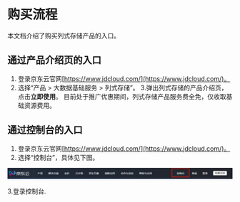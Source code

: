 # 购买流程

本文档介绍了购买列式存储产品的入口。

## 通过产品介绍页的入口
1. 登录京东云官网[https://www.jdcloud.com/](https://www.jdcloud.com/)。
2. 选择“产品 > 大数据基础服务 > 列式存储”。
3.弹出列式存储的产品介绍页，点击**立即使用**。 目前处于推广优惠期间，列式存储产品服务费全免，仅收取基础资源费用。

## 通过控制台的入口

1. 登录京东云官网[https://www.jdcloud.com/](https://www.jdcloud.com/)。
2. 选择“控制台”，具体见下图。

![控制台](../../../../image/jmr/console-buy.png)

3.登录控制台.
